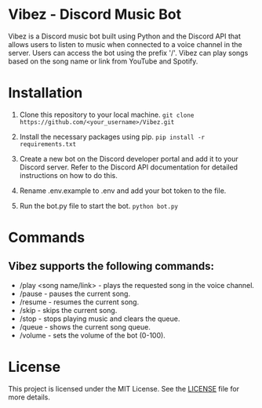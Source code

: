 # Vibez - Discord Music Bot
Vibez is a Discord music bot built using Python and the Discord API that allows users to listen to music when connected to a voice channel in the server. Users can access the bot using the prefix '/'. Vibez can play songs based on the song name or link from YouTube and Spotify.

# Installation

1. Clone this repository to your local machine.
`git clone https://github.com/<your_username>/Vibez.git`

2. Install the necessary packages using pip.
`pip install -r requirements.txt`

3. Create a new bot on the Discord developer portal and add it to your Discord server. Refer to the Discord API documentation for detailed instructions on how to do this.

4. Rename .env.example to .env and add your bot token to the file.

5. Run the bot.py file to start the bot.
`python bot.py`

# Commands
## Vibez supports the following commands:

- /play <song name/link> - plays the requested song in the voice channel.
- /pause - pauses the current song.
- /resume - resumes the current song.
- /skip - skips the current song.
- /stop - stops playing music and clears the queue.
- /queue - shows the current song queue.
- /volume <value> - sets the volume of the bot (0-100).

# License
This project is licensed under the MIT License. See the [LICENSE](LICENSE.md) file for more details.
